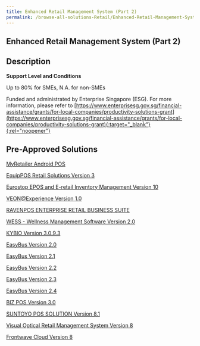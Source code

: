 ```yaml
---
title: Enhanced Retail Management System (Part 2)
permalink: /browse-all-solutions-Retail/Enhanced-Retail-Management-System--Part-2-
---
```


## Enhanced Retail Management System (Part 2)
## Description

**Support Level and Conditions**

Up to 80% for SMEs, N.A. for non-SMEs

Funded and administrated by Enterprise Singapore (ESG). For more information, please refer to
[https://www.enterprisesg.gov.sg/financial-assistance/grants/for-local-companies/productivity-solutions-grant](https://www.enterprisesg.gov.sg/financial-assistance/grants/for-local-companies/productivity-solutions-grant){:target="_blank"}{:rel="noopener"}

## Pre-Approved Solutions

<a href='/productivity-solutions-grant/solutionrepo/solution344' target='_blank'>MyRetailer Android POS</a><br>

<a href='/productivity-solutions-grant/solutionrepo/solution370' target='_blank'>EquipPOS Retail Solutions Version 3</a><br>

<a href='/productivity-solutions-grant/solutionrepo/solution396' target='_blank'>Eurostop EPOS and E-retail Inventory Management Version 10</a><br>

<a href='/productivity-solutions-grant/solutionrepo/solution423' target='_blank'>VEON@Experience Version 1.0</a><br>

<a href='/productivity-solutions-grant/solutionrepo/solution651' target='_blank'>RAVENPOS ENTERPRISE RETAIL BUSINESS SUITE</a><br>

<a href='/productivity-solutions-grant/solutionrepo/solution740' target='_blank'>WESS - Wellness Management Software Version 2.0</a><br>

<a href='/productivity-solutions-grant/solutionrepo/solution935' target='_blank'>KYBIO Version 3.0.9.3</a><br>

<a href='/productivity-solutions-grant/solutionrepo/solution1018' target='_blank'>EasyBus Version 2.0</a><br>

<a href='/productivity-solutions-grant/solutionrepo/solution1019' target='_blank'>EasyBus Version 2.1</a><br>

<a href='/productivity-solutions-grant/solutionrepo/solution1020' target='_blank'>EasyBus Version 2.2</a><br>

<a href='/productivity-solutions-grant/solutionrepo/solution1021' target='_blank'>EasyBus Version 2.3</a><br>

<a href='/productivity-solutions-grant/solutionrepo/solution1022' target='_blank'>EasyBus Version 2.4</a><br>

<a href='/productivity-solutions-grant/solutionrepo/solution1083' target='_blank'>BIZ POS Version 3.0</a><br>

<a href='/productivity-solutions-grant/solutionrepo/solution1119' target='_blank'>SUNTOYO POS SOLUTION Version 8.1</a><br>

<a href='/productivity-solutions-grant/solutionrepo/solution1135' target='_blank'>Visual Optical Retail Management System Version 8</a><br>

<a href='/productivity-solutions-grant/solutionrepo/solution1175' target='_blank'>Frontwave Cloud Version 8</a><br>

